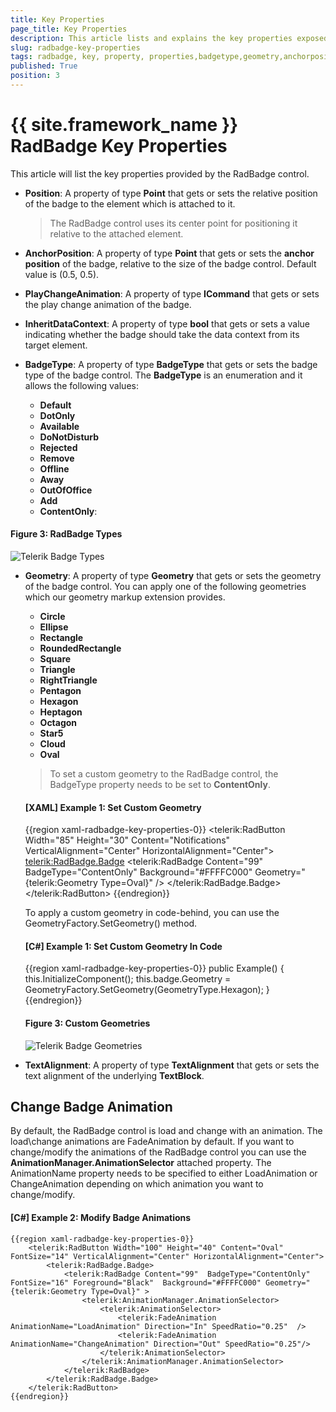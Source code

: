 ```yaml
---
title: Key Properties
page_title: Key Properties
description: This article lists and explains the key properties exposed by the RadBadge control.
slug: radbadge-key-properties
tags: radbadge, key, property, properties,badgetype,geometry,anchorposition
published: True
position: 3
---
```


# {{ site.framework_name }} RadBadge Key Properties

This article will list the key properties provided by the RadBadge control.

* __Position__: A property of type __Point__ that gets or sets the relative position of the badge to the element which is attached to it.

	>The RadBadge control uses its center point for positioning it relative to the attached element. 

* __AnchorPosition__: A property of type __Point__ that gets or sets the __anchor position__ of the badge, relative to the size of the badge control. Default value is (0.5, 0.5).

* __PlayChangeAnimation__: A property of type __ICommand__ that gets or sets the play change animation of the badge.

* __InheritDataContext__: A property of type __bool__ that gets or sets a value indicating whether the badge should take the data context from its target element.

* __BadgeType__: A property of type __BadgeType__ that gets or sets the badge type of the badge control. The __BadgeType__ is an enumeration and it allows the following values:

	* __Default__
	* __DotOnly__
	* __Available__
	* __DoNotDisturb__
	* __Rejected__
	* __Remove__
	* __Offline__
	* __Away__
	* __OutOfOffice__
	* __Add__
	* __ContentOnly__: 	
	
#### Figure 3: RadBadge Types
![Telerik Badge Types](images/radbadge-key-properties_1.PNG)

* __Geometry__: A property of type __Geometry__ that gets or sets the geometry of the badge control. You can apply one of the following geometries which our geometry markup extension provides.

	* __Circle__
	* __Ellipse__
	* __Rectangle__
	* __RoundedRectangle__
	* __Square__
	* __Triangle__
	* __RightTriangle__
	* __Pentagon__
	* __Hexagon__
	* __Heptagon__
	* __Octagon__
	* __Star5__
	* __Cloud__
	* __Oval__
	
	>To set a custom geometry to the RadBadge control, the BadgeType property needs to be set to __ContentOnly__.

	#### __[XAML] Example 1: Set Custom Geometry__
	{{region xaml-radbadge-key-properties-0}}
		<telerik:RadButton Width="85" Height="30" Content="Notifications"  VerticalAlignment="Center" HorizontalAlignment="Center">
			<telerik:RadBadge.Badge>
				<telerik:RadBadge Content="99" BadgeType="ContentOnly" Background="#FFFFC000" Geometry="{telerik:Geometry Type=Oval}" />
			</telerik:RadBadge.Badge>
		</telerik:RadButton>
	{{endregion}}

	To apply a custom geometry in code-behind, you can use the GeometryFactory.SetGeometry() method.

	#### __[C#] Example 1: Set Custom Geometry In Code__
	{{region xaml-radbadge-key-properties-0}}
		public Example()
		{
			this.InitializeComponent();
			this.badge.Geometry = GeometryFactory.SetGeometry(GeometryType.Hexagon);
		}
	{{endregion}}
		
	#### Figure 3: Custom Geometries
	![Telerik Badge Geometries](images/radbadge-key-properties_2.png)

* __TextAlignment__: A property of type __TextAlignment__ that gets or sets the text alignment of the underlying __TextBlock__.

## Change Badge Animation

By default, the RadBadge control is load and change with an animation. The load\change animations are FadeAnimation by default. If you want to change/modify the animations of the RadBadge control you can use the __AnimationManager.AnimationSelector__ attached property. The AnimationName property needs to be specified to either LoadAnimation or ChangeAnimation depending on which animation you want to change/modify.

#### __[C#] Example 2: Modify Badge Animations__
	{{region xaml-radbadge-key-properties-0}}
		<telerik:RadButton Width="100" Height="40" Content="Oval" FontSize="14" VerticalAlignment="Center" HorizontalAlignment="Center">
			<telerik:RadBadge.Badge>
				<telerik:RadBadge Content="99"  BadgeType="ContentOnly" FontSize="16" Foreground="Black"  Background="#FFFFC000" Geometry="{telerik:Geometry Type=Oval}" >
					<telerik:AnimationManager.AnimationSelector>
						<telerik:AnimationSelector>
							<telerik:FadeAnimation AnimationName="LoadAnimation" Direction="In" SpeedRatio="0.25"  />
							<telerik:FadeAnimation AnimationName="ChangeAnimation" Direction="Out" SpeedRatio="0.25"/>
						</telerik:AnimationSelector>
					</telerik:AnimationManager.AnimationSelector>
				</telerik:RadBadge>
			</telerik:RadBadge.Badge>
		</telerik:RadButton>
	{{endregion}}

